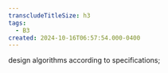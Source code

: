```yaml
---
transcludeTitleSize: h3
tags:
  - B3
created: 2024-10-16T06:57:54.000-0400
---
```

design algorithms according to specifications;
